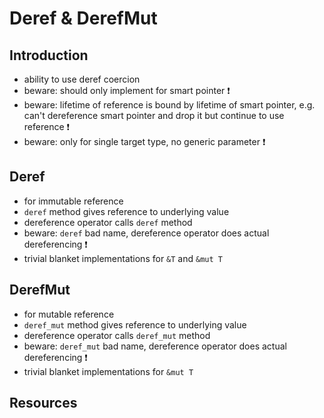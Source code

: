# Deref & DerefMut



## Introduction

- ability to use deref coercion
- beware: should only implement for smart pointer ❗️
- beware: lifetime of reference is bound by lifetime of smart pointer, e.g. can't dereference smart pointer and drop it but continue to use reference ❗️
- beware: only for single target type, no generic parameter ❗️



## Deref

- for immutable reference
- `deref` method gives reference to underlying value
- dereference operator calls `deref` method
- beware: `deref` bad name, dereference operator does actual dereferencing ❗️
- trivial blanket implementations for `&T` and `&mut T`



## DerefMut

- for mutable reference
- `deref_mut` method gives reference to underlying value
- dereference operator calls `deref_mut` method
- beware: `deref_mut` bad name, dereference operator does actual dereferencing ❗️
- trivial blanket implementations for `&mut T`



## Resources
